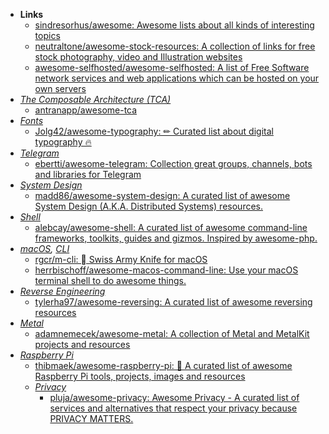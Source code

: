 - **Links**
	- [sindresorhus/awesome:  Awesome lists about all kinds of interesting topics](https://github.com/sindresorhus/awesome)
	- [neutraltone/awesome-stock-resources: A collection of links for free stock photography, video and Illustration websites](https://github.com/neutraltone/awesome-stock-resources)
	- [awesome-selfhosted/awesome-selfhosted: A list of Free Software network services and web applications which can be hosted on your own servers](https://github.com/awesome-selfhosted/awesome-selfhosted)
- *[The Composable Architecture (TCA)](The%20Composable%20Architecture%20(TCA).md)*
	- [antranapp/awesome-tca](https://github.com/antranapp/awesome-tca)
- *[Fonts](Fonts.md)*
	- [Jolg42/awesome-typography: ✏︎ Curated list about digital typography 🔥](https://github.com/Jolg42/awesome-typography)
- *[Telegram](Telegram.md)*
	- [ebertti/awesome-telegram: Collection great groups, channels, bots and libraries for Telegram](https://github.com/ebertti/awesome-telegram)
- *[System Design](System%20Design.md)*
	- [madd86/awesome-system-design: A curated list of awesome System Design (A.K.A. Distributed Systems) resources.](https://github.com/madd86/awesome-system-design)
- *[Shell](Shell.md)*
	- [alebcay/awesome-shell: A curated list of awesome command-line frameworks, toolkits, guides and gizmos. Inspired by awesome-php.](https://github.com/alebcay/awesome-shell)
- *[macOS](macOS.md), [CLI](CLI.md)*
	- [rgcr/m-cli:  Swiss Army Knife for macOS](https://github.com/rgcr/m-cli)
	- [herrbischoff/awesome-macos-command-line: Use your macOS terminal shell to do awesome things.](https://github.com/herrbischoff/awesome-macos-command-line)
- *[Reverse Engineering](Reverse%20Engineering.md)*
	- [tylerha97/awesome-reversing: A curated list of awesome reversing resources](https://github.com/tylerha97/awesome-reversing)
- *[Metal](Metal.md)*
	- [adamnemecek/awesome-metal: A collection of Metal and MetalKit projects and resources](https://github.com/adamnemecek/awesome-metal) 
- *[Raspberry Pi](Raspberry%20Pi.md)*
	- [thibmaek/awesome-raspberry-pi: 📝 A curated list of awesome Raspberry Pi tools, projects, images and resources](https://github.com/thibmaek/awesome-raspberry-pi)
	- *[Privacy](Privacy.md)*
		- [pluja/awesome-privacy: Awesome Privacy - A curated list of services and alternatives that respect your privacy because PRIVACY MATTERS.](https://github.com/pluja/awesome-privacy)